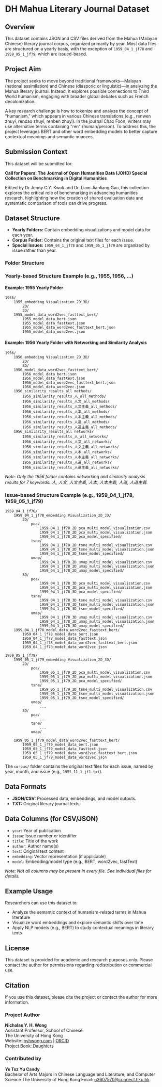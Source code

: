 # DH Mahua Literary Journal Dataset

## Overview

This dataset contains JSON and CSV files derived from the Mahua (Malayan Chinese) literary journal corpus, organized primarily by year. Most data files are structured on a yearly basis, with the exception of `1959_04_1_jf78` and `1959_05_1_jf79`, which are issued-based.

## Project Aim

The project seeks to move beyond traditional frameworks—Malayan (national assimilation) and Chinese (diasporic or linguistic)—in analyzing the Mahua literary journal. Instead, it explores possible connections to Third World humanism, engaging with broader global debates such as French decolonization.

A key research challenge is how to tokenize and analyze the concept of "humanism," which appears in various Chinese translations (e.g., renwen zhuyi, rendao zhuyi, renben zhuyi). In the journal Chao Foon, writers may use alternative terms containing "ren" (human/person). To address this, the project leverages BERT and other word embedding models to better capture contextual meanings and semantic nuances.

## Submission Context

This dataset will be submitted for:

**Call for Papers: The Journal of Open Humanities Data (JOHD) Special Collection on Benchmarking in Digital Humanities**

Edited by Dr Jenny C.Y. Kwok and Dr. Liam Jianliang Gao, this collection explores the critical role of benchmarking in advancing humanities research, highlighting how the creation of shared evaluation data and systematic comparison of tools can drive progress.

## Dataset Structure

- **Yearly Folders:** Contain embedding visualizations and model data for each year.
- **Corpus Folder:** Contains the original text files for each issue.
- **Special Issues:** `1959_04_1_jf78` and `1959_05_1_jf79` are organized by issue rather than year.

### Folder Structure


### Yearly-based Structure Example (e.g., 1955, 1956, ...)

#### Example: 1955 Yearly Folder

```
1955/
	1955_embedding Visualization_2D_3D/
		2D/
		3D/
	1955_model_data_word2vec_fasttext_bert/
		1955_model_data_bert.json
		1955_model_data_fasttext.json
		1955_model_data_word2vec_fasttext_bert.json
		1955_model_data_word2vec.json
```

#### Example: 1956 Yearly Folder with Networking and Similarity Analysis

```
1956/
	1956_embedding Visualization_2D_3D/
		2D/
		3D/
	1956_model_data_word2vec_fasttext_bert/
		1956_model_data_bert.json
		1956_model_data_fasttext.json
		1956_model_data_word2vec_fasttext_bert.json
		1956_model_data_word2vec.json
	1956_similarity_results_all methods/
		1956_similarity_results_人_all_methods/
		1956_similarity_results_人文_all_methods/
		1956_similarity_results_人文主義_all_methods/
		1956_similarity_results_人本_all_methods/
		1956_similarity_results_人本主義_all_methods/
		1956_similarity_results_人道_all_methods/
		1956_similarity_results_人道主義_all_methods/
	1956_similarity_results_all networks/
		1956_similarity_results_人_all_networks/
		1956_similarity_results_人文_all_networks/
		1956_similarity_results_人文主義_all_networks/
		1956_similarity_results_人本_all_networks/
		1956_similarity_results_人本主義_all_networks/
		1956_similarity_results_人道_all_networks/
		1956_similarity_results_人道主義_all_networks/
```

*Note: Only the 1956 folder contains networking and similarity analysis results for 7 keywords: 人, 人文, 人文主義, 人本, 人本主義, 人道, 人道主義.*

### Issue-based Structure Example (e.g., 1959_04_1_jf78, 1959_05_1_jf79)

```
1959_04_1_jf78/
	1959_04_1_jf78_embedding Visualization_2D_3D/
		2D/
			pca/
				1959_04_1_jf78_2D_pca_multi_model_visualization.csv
				1959_04_1_jf78_2D_pca_multi_model_visualization.json
				1959_04_1_jf78_2D_pca_model_specified/
			tsne/
				1959_04_1_jf78_2D_tsne_multi_model_visualization.csv
				1959_04_1_jf78_2D_tsne_multi_model_visualization.json
				1959_04_1_jf78_2D_tsne_model_specified/
			umap/
				1959_04_1_jf78_2D_umap_multi_model_visualization.csv
				1959_04_1_jf78_2D_umap_multi_model_visualization.json
				1959_04_1_jf78_2D_umap_model_specified/
		3D/
			pca/
				1959_04_1_jf78_3D_pca_multi_model_visualization.csv
				1959_04_1_jf78_3D_pca_multi_model_visualization.json
				1959_04_1_jf78_3D_pca_model_specified/
			tsne/
				1959_04_1_jf78_3D_tsne_multi_model_visualization.csv
				1959_04_1_jf78_3D_tsne_multi_model_visualization.json
				1959_04_1_jf78_3D_tsne_model_specified/
			umap/
				1959_04_1_jf78_3D_umap_multi_model_visualization.csv
				1959_04_1_jf78_3D_umap_multi_model_visualization.json
				1959_04_1_jf78_3D_umap_model_specified/
	1959_04_1_jf78_model_data_word2vec_fasttext_bert/
		1959_04_1_jf78_model_data_bert.json
		1959_04_1_jf78_model_data_fasttext.json
		1959_04_1_jf78_model_data_word2vec_fasttext_bert.json
		1959_04_1_jf78_model_data_word2vec.json

1959_05_1_jf79/
	1959_05_1_jf79_embedding Visualization_2D_3D/
		2D/
			pca/
				1959_05_1_jf79_2D_pca_multi_model_visualization.csv
				1959_05_1_jf79_2D_pca_multi_model_visualization.json
				1959_05_1_jf79_2D_pca_model_specified/
			tsne/
				1959_05_1_jf79_2D_tsne_multi_model_visualization.csv
				1959_05_1_jf79_2D_tsne_multi_model_visualization.json
				1959_05_1_jf79_2D_tsne_model_specified/
			umap/
				...
		3D/
			pca/
				...
			tsne/
				...
			umap/
				...
	1959_05_1_jf79_model_data_word2vec_fasttext_bert/
		1959_05_1_jf79_model_data_bert.json
		1959_05_1_jf79_model_data_fasttext.json
		1959_05_1_jf79_model_data_word2vec_fasttext_bert.json
		1959_05_1_jf79_model_data_word2vec.json
```

The `corpus/` folder contains the original text files for each issue, named by year, month, and issue (e.g., `1955_11_1_jf1.txt`).

## Data Formats

- **JSON/CSV:** Processed data, embeddings, and model outputs.
- **TXT:** Original literary journal texts.

## Data Columns (for CSV/JSON)

- `year`: Year of publication
- `issue`: Issue number or identifier
- `title`: Title of the work
- `author`: Author name(s)
- `text`: Original text content
- `embedding`: Vector representation (if applicable)
- `model`: Embedding/model type (e.g., BERT, word2vec, fastText)

*Note: Not all columns may be present in every file. See individual files for details.*

## Example Usage

Researchers can use this dataset to:

- Analyze the semantic context of humanism-related terms in Mahua literature
- Visualize word embeddings and explore semantic shifts over time
- Apply NLP models (e.g., BERT) to study contextual meanings in literary texts

## License

This dataset is provided for academic and research purposes only. Please contact the author for permissions regarding redistribution or commercial use.

## Citation


If you use this dataset, please cite the project or contact the author for more information.

### Project Author

**Nicholas Y. H. Wong**  
Assistant Professor, School of Chinese  
The University of Hong Kong  
Website: [nyhwong.com](https://nyhwong.com) | [ORCID](https://orcid.org/)  
[Project Book: Daughters](https://balestier.com/books/literature/daughters)

### Contributed by

**Ye Tsz Yu Candy**  
Bachelor of Arts 
Majors in Chinese Language and Literature, and Computer Science
The University of Hong Kong 
Email: u3607570@connect.hku.hk
